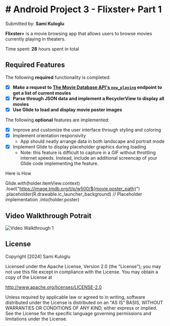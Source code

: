 # # Android Project 3 - Flixster+ Part 1

Submitted by: **Sami Kuloglu**  

**Flixster+** is a movie browsing app that allows users to browse movies currently playing in theaters. 

Time spent: **28** hours spent in total

## Required Features

The following **required** functionality is completed:

- [x] **Make a request to [The Movie Database API's `now_playing`](https://developers.themoviedb.org/3/movies/get-now-playing) endpoint to get a list of current movies**
- [x] **Parse through JSON data and implement a RecyclerView to display all movies**
- [x] **Use Glide to load and display movie poster images**

The following **optional** features are implemented:

- [x] Improve and customize the user interface through styling and coloring
- [x] Implement orientation responsivity
  - App should neatly arrange data in both landscape and portrait mode
- [x] Implement Glide to display placeholder graphics during loading
  - Note: this feature is difficult to capture in a GIF without throttling internet speeds. Instead, include an additional screencap of your Glide code implementing the feature. 

Here is How

Glide.with(holder.itemView.context)
    .load("https://image.tmdb.org/t/p/w500/${movie.poster_path}")
    .placeholder(R.drawable.ic_launcher_background) // Placeholder implementation
    .into(holder.poster)


## Video Walkthrough Potrait

<img src='gifs/Flixster_Part_1_Potrait_VideoGif.gif' title='Video Walkthrough Potrait' width='' alt='Video Walkthrough 1' /> 


## License

Copyright [2024] Sami Kuloglu  

Licensed under the Apache License, Version 2.0 (the "License"); you may not use this file except in compliance with the License. You may obtain a copy of the License at  

http://www.apache.org/licenses/LICENSE-2.0  

Unless required by applicable law or agreed to in writing, software distributed under the License is distributed on an "AS IS" BASIS, WITHOUT WARRANTIES OR CONDITIONS OF ANY KIND, either express or implied. See the License for the specific language governing permissions and limitations under the License.

